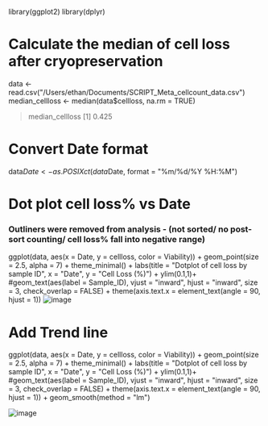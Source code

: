 library(ggplot2)
library(dplyr)



# Calculate the median of cell loss after cryopreservation
data <- read.csv("/Users/ethan/Documents/SCRIPT_Meta_cellcount_data.csv")
median_cellloss <- median(data$cellloss, na.rm = TRUE)

> median_cellloss
[1] 0.425

# Convert Date format
data$Date <- as.POSIXct(data$Date, format = "%m/%d/%Y %H:%M")


# Dot plot cell loss% vs Date
### Outliners were removed from analysis - (not sorted/ no post-sort counting/ cell loss% fall into negative range)
ggplot(data, aes(x = Date, y = cellloss, color = Viability)) +
  geom_point(size = 2.5, alpha = 7) +
  theme_minimal() +
  labs(title = "Dotplot of cell loss by sample ID",
       x = "Date", y = "Cell Loss (%)") +
      ylim(0.1,1)+
  #geom_text(aes(label = Sample_ID), vjust = "inward", hjust = "inward", size = 3, check_overlap = FALSE) +
  theme(axis.text.x = element_text(angle = 90, hjust = 1))
![image](https://github.com/zhany283/Imagenplots/assets/130387837/cb3b565b-31bf-45bd-b590-e17950f8fda6)

# Add Trend line
ggplot(data, aes(x = Date, y = cellloss, color = Viability)) +
  geom_point(size = 2.5, alpha = 7) +
  theme_minimal() +
  labs(title = "Dotplot of cell loss by sample ID",
       x = "Date", y = "Cell Loss (%)") +
      ylim(0.1,1)+
  #geom_text(aes(label = Sample_ID), vjust = "inward", hjust = "inward", size = 3, check_overlap = FALSE) +
  theme(axis.text.x = element_text(angle = 90, hjust = 1)) +
  geom_smooth(method = "lm")

  ![image](https://github.com/zhany283/Imagenplots/assets/130387837/58d89f68-1b17-4ea1-88ac-b67a814edf8c)
